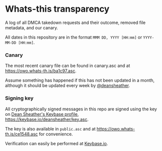 # Whats-this transparency

A log of all DMCA takedown requests and their outcome, removed file metadata,
and our canary.

All dates in this repository are in the format `MMM DD, YYYY [HH:mm]` or
`YYYY-MM-DD [HH:mm]`.

### Canary

The most recent canary file can be found in canary.asc and at
https://owo.whats-th.is/ba1c97.asc.

Assume something has happened if this has not been updated in a month, although
it should be updated every week by
[@deansheather](https://github.com/deansheather).

### Signing key

All cryptographically signed messages in this repo are signed using the key on
[Dean Sheather's Keybase profile](https://keybase.io/deansheather),
https://keybase.io/deansheather/key.asc.

The key is also available in `public.asc` and at
https://owo.whats-th.is/ce1548.asc for convenience.

Verification can easily be performed at [Keybase.io](https://keybase.io/verify).
